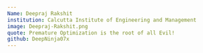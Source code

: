 ```yaml
---
Name: Deepraj Rakshit
institution: Calcutta Institute of Engineering and Management
image: Deepraj-Rakshit.png 
quote: Premature Optimization is the root of all Evil!
github: DeepNinja07x
---
```

